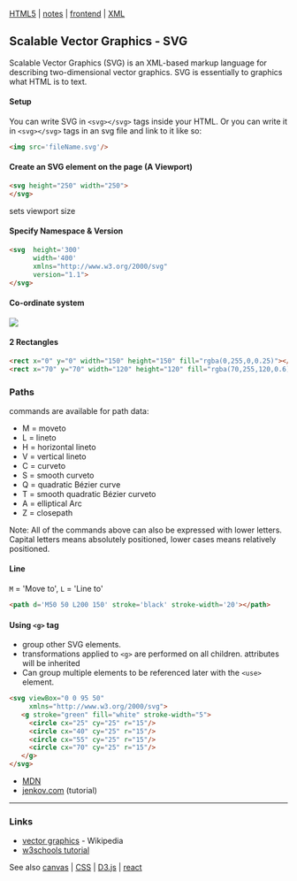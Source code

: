 [HTML5](HTML5.md) | [notes](../notes.md) | [frontend](../frontend.md) | [XML](../XML)

## Scalable Vector Graphics - SVG

Scalable Vector Graphics (SVG) is an XML-based markup language for describing two-dimensional vector graphics. SVG is essentially to graphics what HTML is to text.

#### Setup

You can write SVG in `<svg></svg>` tags inside your HTML. Or you can write it in `<svg></svg>` tags in an svg file and link to it like so:
```HTML
<img src='fileName.svg'/>
```

#### Create an SVG element on the page (A Viewport)
```HTML
<svg height="250" width="250">
</svg>
```

sets viewport size

#### Specify Namespace & Version
```HTML
<svg  height='300'
      width='400'
      xmlns="http://www.w3.org/2000/svg"
      version="1.1">
</svg>
```

#### Co-ordinate system
<img src='https://s3.amazonaws.com/dashingd3js/images/svg_coordinate_graph_circle_drawing_331x200.png' />

#### 2 Rectangles
```HTML
<rect x="0" y="0" width="150" height="150" fill="rgba(0,255,0,0.25)"></rect>
<rect x="70" y="70" width="120" height="120" fill="rgba(70,255,120,0.6)"></rect>
```

### Paths
commands are available for path data:
- M = moveto
- L = lineto
- H = horizontal lineto
- V = vertical lineto
- C = curveto
- S = smooth curveto
- Q = quadratic Bézier curve
- T = smooth quadratic Bézier curveto
- A = elliptical Arc
- Z = closepath

Note: All of the commands above can also be expressed with lower letters. Capital letters means absolutely positioned, lower cases means relatively positioned.

#### Line
`M` = 'Move to', `L` = 'Line to'

```HTML
<path d='M50 50 L200 150' stroke='black' stroke-width='20'></path>
```

#### Using `<g>` tag
- group other SVG elements.
- transformations applied to `<g>` are performed on all children. attributes will be inherited
- Can group multiple elements to be referenced later with the `<use>` element.



```HTML
<svg viewBox="0 0 95 50"
     xmlns="http://www.w3.org/2000/svg">
   <g stroke="green" fill="white" stroke-width="5">
     <circle cx="25" cy="25" r="15"/>
     <circle cx="40" cy="25" r="15"/>
     <circle cx="55" cy="25" r="15"/>
     <circle cx="70" cy="25" r="15"/>
   </g>
</svg>
```

- [MDN](https://developer.mozilla.org/en-US/docs/Web/SVG/Element/g)
- [jenkov.com](http://tutorials.jenkov.com/svg/g-element.html) (tutorial)

---

### Links
- [vector graphics](https://en.wikipedia.org/wiki/Vector_graphics) - Wikipedia
- [w3schools tutorial](http://www.w3schools.com/svg/default.asp)

See also [canvas](canvas.md) | [CSS](../CSS/CSS.md) | [D3.js](../javascript/d3.md) | [react](../react/react.md)
